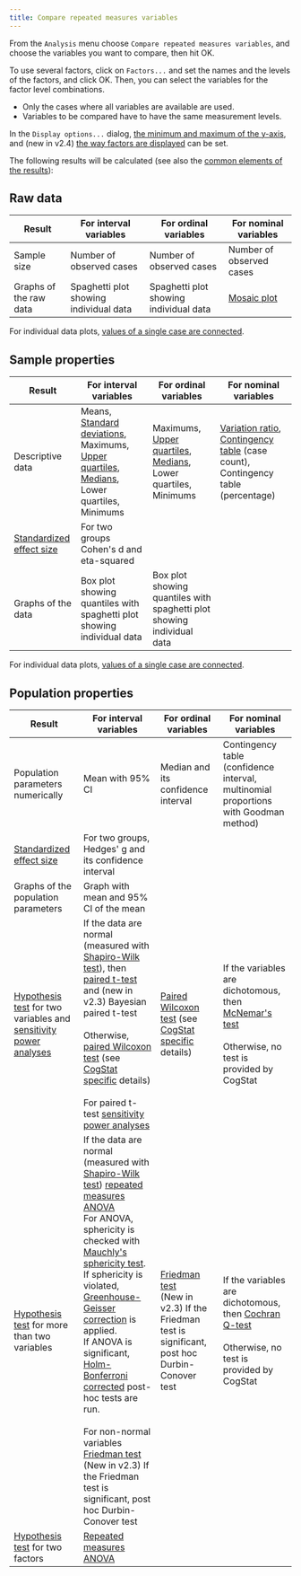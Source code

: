 ```yaml
---
title: Compare repeated measures variables
---
```

From the `Analysis` menu choose `Compare repeated measures variables`, and choose the variables you want to compare, then hit OK.

To use several factors, click on `Factors...` and set the names and the levels of the factors, and click OK. Then, you can select the variables for the factor level combinations.

* Only the cases where all variables are available are used.
* Variables to be compared have to have the same measurement levels.

In the `Display options...` dialog, [the minimum and maximum of the y-axis](Displaying-the-data-and-results-graphically#range-of-the-axes), and (new in v2.4) [the way factors are displayed](Displaying-the-data-and-results-graphically#displaying-factors-and-groups-in-x-axis-colors-and-panels) can be set.

The following results will be calculated (see also the [common elements of the results](Common-elements-of-the-analysis-results)):

## Raw data

|Result|For interval variables|For ordinal variables|For nominal variables
|---|---|---|---|
|Sample size | Number of observed cases | Number of observed cases | Number of observed cases
|Graphs of the raw data|Spaghetti plot showing individual data|Spaghetti plot showing individual data|[Mosaic plot](https://en.wikipedia.org/wiki/Mosaic_plot)

For individual data plots, [values of a single case are connected](Displaying-individual-data-in-repeated-measures-variables).

## Sample properties

|Result|For interval variables|For ordinal variables|For nominal variables
|---|---|---|---|
|Descriptive data|Means, [Standard deviations](https://en.wikipedia.org/wiki/Standard_deviation), Maximums, [Upper quartiles](https://en.wikipedia.org/wiki/Quartile), [Medians](https://en.wikipedia.org/wiki/Median), Lower quartiles, Minimums|Maximums, [Upper quartiles](https://en.wikipedia.org/wiki/Quartile), [Medians](https://en.wikipedia.org/wiki/Median), Lower quartiles, Minimums|[Variation ratio](https://en.wikipedia.org/wiki/Variation_ratio), [Contingency table](https://en.wikipedia.org/wiki/Contingency_table) (case count), Contingency table (percentage)
|[Standardized effect size](Standardized-effect-sizes)|For two groups Cohen's d and eta-squared
|Graphs of the data|Box plot showing quantiles with spaghetti plot showing individual data|Box plot showing quantiles with spaghetti plot showing individual data|

For individual data plots, [values of a single case are connected](Displaying-individual-data-in-repeated-measures-variables).

## Population properties

|Result|For interval variables|For ordinal variables|For nominal variables
|---|---|---|---|
|Population parameters numerically|Mean with 95% CI|Median and its confidence interval|Contingency table (confidence interval, multinomial proportions with Goodman method)
|[Standardized effect size](Standardized-effect-sizes)|For two groups, Hedges' g and its confidence interval
|Graphs of the population parameters|Graph with mean and 95% CI of the mean| | 
|[Hypothesis test](Hypothesis-tests) for two variables and [sensitivity power analyses](Power-analysis)|If the data are normal (measured with [Shapiro-Wilk test](https://en.wikipedia.org/wiki/Shapiro%E2%80%93Wilk_test)), then [paired t-test](https://en.wikipedia.org/wiki/Student%27s_t-test) and (new in v2.3) Bayesian paired t-test<br><br>Otherwise, [paired Wilcoxon test](https://en.wikipedia.org/wiki/Wilcoxon_signed-rank_test) (see [CogStat specific](Differences-in-calculations-between-CogStat-and-other-programs#wilcoxon-signed-rank-test) details)<br><br>For paired t-test [sensitivity power analyses](Power-analysis)|[Paired Wilcoxon test](https://en.wikipedia.org/wiki/Wilcoxon_signed-rank_test) (see [CogStat specific](Differences-in-calculations-between-CogStat-and-other-programs#wilcoxon-signed-rank-test) details)|If the variables are dichotomous, then [McNemar's test](https://en.wikipedia.org/wiki/McNemar%27s_test)<br><br>Otherwise, no test is provided by CogStat
|[Hypothesis test](Hypothesis-tests) for more than two variables|If the data are normal (measured with [Shapiro-Wilk test](https://en.wikipedia.org/wiki/Shapiro%E2%80%93Wilk_test)) [repeated measures ANOVA](https://en.wikipedia.org/wiki/Repeated_measures_design#Repeated_measures_ANOVA)<br>For ANOVA, sphericity is checked with [Mauchly's sphericity test](https://en.wikipedia.org/wiki/Mauchly%27s_sphericity_test). If sphericity is violated, [Greenhouse-Geisser correction](https://en.wikipedia.org/wiki/Mauchly%27s_sphericity_test#Violations_of_sphericity) is applied.<br>If ANOVA is significant, [Holm-Bonferroni corrected](https://en.wikipedia.org/wiki/Holm%E2%80%93Bonferroni_method) post-hoc tests are run.<br><br>For non-normal variables [Friedman test](https://en.wikipedia.org/wiki/Friedman_test)<br>(New in v2.3) If the Friedman test is significant, post hoc Durbin-Conover test|[Friedman test](https://en.wikipedia.org/wiki/Friedman_test)<br>(New in v2.3) If the Friedman test is significant, post hoc Durbin-Conover test|If the variables are dichotomous, then [Cochran Q-test](https://en.wikipedia.org/wiki/Cochran%27s_Q_test)<br><br>Otherwise, no test is provided by CogStat
|[Hypothesis test](Hypothesis-tests) for two factors|[Repeated measures ANOVA](https://en.wikipedia.org/wiki/Repeated_measures_design#Repeated_measures_ANOVA)||
